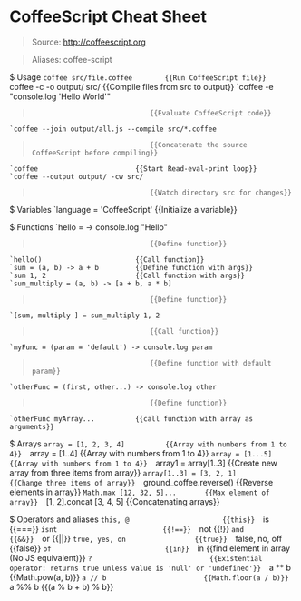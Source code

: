 # CoffeeScript Cheat Sheet

> Source: http://coffeescript.org

> Aliases: coffee-script

$ Usage
    `coffee src/file.coffee        {{Run CoffeeScript file}} 
    `coffee -c -o output/ src/     {{Compile files from src to output}} 
    `coffee -e "console.log 'Hello World'"
>                                  {{Evaluate CoffeeScript code}} 
    `coffee --join output/all.js --compile src/*.coffee
>                                  {{Concatenate the source CoffeeScript before compiling}} 
    `coffee                        {{Start Read-eval-print loop}} 
    `coffee --output output/ -cw src/
>                                  {{Watch directory src for changes}} 

$ Variables
    `language = 'CoffeeScript'     {{Initialize a variable}} 

$ Functions
    `hello = -> console.log "Hello"
>                                  {{Define function}} 
    `hello()                       {{Call function}} 
    `sum = (a, b) -> a + b         {{Define function with args}} 
    `sum 1, 2                      {{Call function with args}} 
    `sum_multiply = (a, b) -> [a + b, a * b]
>                                  {{Define function}} 
    `[sum, multiply ] = sum_multiply 1, 2
>                                  {{Call function}} 
    `myFunc = (param = 'default') -> console.log param
>                                  {{Define function with default param}} 
    `otherFunc = (first, other...) -> console.log other
>                                  {{Define function}} 
    `otherFunc myArray...          {{call function with array as arguments}} 

$ Arrays
    `array = [1, 2, 3, 4]          {{Array with numbers from 1 to 4}} 
    `array = [1..4]                {{Array with numbers from 1 to 4}} 
    `array = [1...5]               {{Array with numbers from 1 to 4}} 
    `array1 = array[1..3]          {{Create new array from three items from array}} 
    `array[1..3] = [3, 2, 1]       {{Change three items of array}} 
    `ground_coffee.reverse()       {{Reverse elements in array}} 
    `Math.max [12, 32, 5]...       {{Max element of array}} 
    `[1, 2].concat [3, 4, 5]       {{Concatenating arrays}} 

$ Operators and aliases
    `this, @                       {{this}} 
    `is                            {{===}} 
    `isnt                          {{!==}} 
    `not                           {{!}} 
    `and                           {{&&}} 
    `or                            {{||}} 
    `true, yes, on                 {{true}} 
    `false, no, off                {{false}} 
    `of                            {{in}} 
    `in                            {{find element in array (No JS equivalent)}} 
    `?                             {{Existential operator: returns true unless value is 'null' or 'undefined'}} 
    `a ** b                        {{Math.pow(a, b)}} 
    `a // b                        {{Math.floor(a / b)}} 
    `a %% b                        {{(a % b + b) % b}} 

